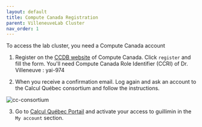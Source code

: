 ```yaml
---
layout: default
title: Compute Canada Registration
parent: VilleneuveLab Cluster
nav_order: 1
---
```


To access the lab cluster, you need a Compute Canada account

1. Register on the [CCDB website][ccdb] of Compute Canada. Click `register` and fill the form. You'll need Compute Canada Role Identifier (CCRI) of Dr. Villeneuve : yai-974

2. When you receive a confirmation email. Log again and ask an account to the Calcul Québec consortium and follow the instructions.

![cc-consortium](./data/cc-consortium.png)

3. Go to [Calcul Québec Portail][calculquebec] and activate your access to guillimin in the `My account` section.

[ccdb]: https://ccdb.computecanada.ca/
[calculquebec]: https://portail.calculquebec.ca/
